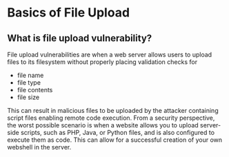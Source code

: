 # Basics of File Upload

## What is file upload vulnerability?
File upload vulnerabilities are when a web server allows users to upload files to its filesystem without properly placing validation checks for
- file name
- file type
- file contents
- file size 

This can result in malicious files to be uploaded by the attacker containing script files enabling remote code execution.
From a security perspective, the worst possible scenario is when a website allows you to upload server-side scripts, such as PHP, Java, or Python files, and is also configured to execute them as code. This can allow for a successful creation of your own webshell in the server.
